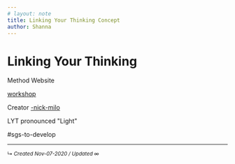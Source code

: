 ```yaml
---
# layout: note
title: Linking Your Thinking Concept
author: Shanna
---
```



# Linking Your Thinking
Method
Website

[workshop](https://www.linkingyourthinking.com/)

Creator [-nick-milo](../../zk-public/-nick-milo.md)

LYT pronounced "Light"

#sgs-to-develop 

------------------------
<small>↳ <i>Created Nov-07-2020 / Updated ∞ </i></small>